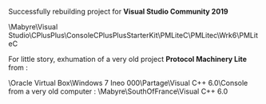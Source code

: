 
Successfully rebuilding project for **Visual Studio Community 2019**

\Mabyre\Visual Studio\CPlusPlus\ConsoleCPlusPlusStarterKit\PMLiteC\PMLitec\Wrk6\PMLiteC

For little story, exhumation of a very old project **Protocol Machinery Lite** from :

\Oracle Virtual Box\Windows 7 Ineo 000\Partage\Visual C++ 6.0\Console
from a very old computer :
\\Mabyre\SouthOfFrance\Visual C++ 6.0